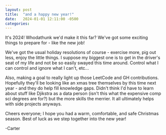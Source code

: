 ```yaml
---
layout: post
title:  "and a happy new year!"
date:   2024-01-01 12:11:00 -0500
categories:
---
```


It's 2024! Whodathunk we'd make it this far? We've got some exciting things to prepare for - like the new job!

We've got the usual holiday resolutions of course - exercise more, pig out less, enjoy the little things. I suppose my biggest one is to get in the driver's seat of my life and not be so easily swayed this time around. Control what I can control and ignore what I can't, etc...

Also, making a goal to really light up those LeetCode and GH contributions. Hopefully they'll be looking like an xmas tree themselves by this time next year - and they do help fill knowledge gaps. Didn't think I'd have to learn about stuff like Djikstra as a data person (isn't this what the expensive comp sci degrees are for?) but the more skills the merrier. It all ultimately helps with side projects anyways.

Cheers everyone; I hope you had a warm, comfortable, and safe Christmas season. Best of luck as we step together into the new year!

-Carter

